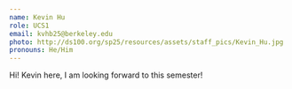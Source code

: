 ```yaml
---
name: Kevin Hu
role: UCS1
email: kvhb25@berkeley.edu
photo: http://ds100.org/sp25/resources/assets/staff_pics/Kevin_Hu.jpg
pronouns: He/Him
---
```

Hi! Kevin here, I am looking forward to this semester!